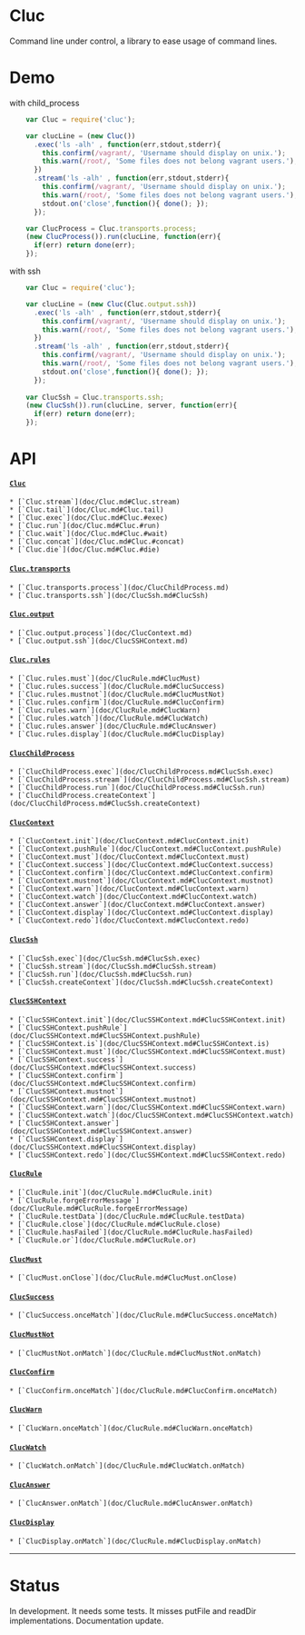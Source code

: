 # Cluc

Command line under control, a library to ease usage of command lines.

# Demo

with child_process
```js
    var Cluc = require('cluc');

    var clucLine = (new Cluc())
      .exec('ls -alh' , function(err,stdout,stderr){
        this.confirm(/vagrant/, 'Username should display on unix.');
        this.warn(/root/, 'Some files does not belong vagrant users.');
      })
      .stream('ls -alh' , function(err,stdout,stderr){
        this.confirm(/vagrant/, 'Username should display on unix.');
        this.warn(/root/, 'Some files does not belong vagrant users.');
        stdout.on('close',function(){ done(); });
      });

    var ClucProcess = Cluc.transports.process;
    (new ClucProcess()).run(clucLine, function(err){
      if(err) return done(err);
    });
```



with ssh
```js
    var Cluc = require('cluc');

    var clucLine = (new Cluc(Cluc.output.ssh))
      .exec('ls -alh' , function(err,stdout,stderr){
        this.confirm(/vagrant/, 'Username should display on unix.');
        this.warn(/root/, 'Some files does not belong vagrant users.');
      })
      .stream('ls -alh' , function(err,stdout,stderr){
        this.confirm(/vagrant/, 'Username should display on unix.');
        this.warn(/root/, 'Some files does not belong vagrant users.');
        stdout.on('close',function(){ done(); });
      });
    
    var ClucSsh = Cluc.transports.ssh;
    (new ClucSsh()).run(clucLine, server, function(err){
      if(err) return done(err);
    });
```

# API

#### [`Cluc`](doc/Cluc.md#Cluc)
    * [`Cluc.stream`](doc/Cluc.md#Cluc.stream)
    * [`Cluc.tail`](doc/Cluc.md#Cluc.tail)
    * [`Cluc.exec`](doc/Cluc.md#Cluc.#exec)
    * [`Cluc.run`](doc/Cluc.md#Cluc.#run)
    * [`Cluc.wait`](doc/Cluc.md#Cluc.#wait)
    * [`Cluc.concat`](doc/Cluc.md#Cluc.#concat)
    * [`Cluc.die`](doc/Cluc.md#Cluc.#die)
        
#### [`Cluc.transports`]()
    * [`Cluc.transports.process`](doc/ClucChildProcess.md)
    * [`Cluc.transports.ssh`](doc/ClucSsh.md#ClucSsh)
    
#### [`Cluc.output`]()
    * [`Cluc.output.process`](doc/ClucContext.md)
    * [`Cluc.output.ssh`](doc/ClucSSHContext.md)
    
#### [`Cluc.rules`]()
    * [`Cluc.rules.must`](doc/ClucRule.md#ClucMust)
    * [`Cluc.rules.success`](doc/ClucRule.md#ClucSuccess)
    * [`Cluc.rules.mustnot`](doc/ClucRule.md#ClucMustNot)
    * [`Cluc.rules.confirm`](doc/ClucRule.md#ClucConfirm)
    * [`Cluc.rules.warn`](doc/ClucRule.md#ClucWarn)
    * [`Cluc.rules.watch`](doc/ClucRule.md#ClucWatch)
    * [`Cluc.rules.answer`](doc/ClucRule.md#ClucAnswer)
    * [`Cluc.rules.display`](doc/ClucRule.md#ClucDisplay)


#### [`ClucChildProcess`](doc/ClucChildProcess.md#ClucSsh)
    * [`ClucChildProcess.exec`](doc/ClucChildProcess.md#ClucSsh.exec)
    * [`ClucChildProcess.stream`](doc/ClucChildProcess.md#ClucSsh.stream)
    * [`ClucChildProcess.run`](doc/ClucChildProcess.md#ClucSsh.run)
    * [`ClucChildProcess.createContext`](doc/ClucChildProcess.md#ClucSsh.createContext)
    

#### [`ClucContext`](doc/ClucContext.md#ClucContext)
    * [`ClucContext.init`](doc/ClucContext.md#ClucContext.init)
    * [`ClucContext.pushRule`](doc/ClucContext.md#ClucContext.pushRule)
    * [`ClucContext.must`](doc/ClucContext.md#ClucContext.must)
    * [`ClucContext.success`](doc/ClucContext.md#ClucContext.success)
    * [`ClucContext.confirm`](doc/ClucContext.md#ClucContext.confirm)
    * [`ClucContext.mustnot`](doc/ClucContext.md#ClucContext.mustnot)
    * [`ClucContext.warn`](doc/ClucContext.md#ClucContext.warn)
    * [`ClucContext.watch`](doc/ClucContext.md#ClucContext.watch)
    * [`ClucContext.answer`](doc/ClucContext.md#ClucContext.answer)
    * [`ClucContext.display`](doc/ClucContext.md#ClucContext.display)
    * [`ClucContext.redo`](doc/ClucContext.md#ClucContext.redo)
    

#### [`ClucSsh`](doc/ClucSsh.md#ClucSsh)
    * [`ClucSsh.exec`](doc/ClucSsh.md#ClucSsh.exec)
    * [`ClucSsh.stream`](doc/ClucSsh.md#ClucSsh.stream)
    * [`ClucSsh.run`](doc/ClucSsh.md#ClucSsh.run)
    * [`ClucSsh.createContext`](doc/ClucSsh.md#ClucSsh.createContext)
    
        
#### [`ClucSSHContext`](doc/ClucSSHContext.md#ClucSSHContext)
    * [`ClucSSHContext.init`](doc/ClucSSHContext.md#ClucSSHContext.init)
    * [`ClucSSHContext.pushRule`](doc/ClucSSHContext.md#ClucSSHContext.pushRule)
    * [`ClucSSHContext.is`](doc/ClucSSHContext.md#ClucSSHContext.is)
    * [`ClucSSHContext.must`](doc/ClucSSHContext.md#ClucSSHContext.must)
    * [`ClucSSHContext.success`](doc/ClucSSHContext.md#ClucSSHContext.success)
    * [`ClucSSHContext.confirm`](doc/ClucSSHContext.md#ClucSSHContext.confirm)
    * [`ClucSSHContext.mustnot`](doc/ClucSSHContext.md#ClucSSHContext.mustnot)
    * [`ClucSSHContext.warn`](doc/ClucSSHContext.md#ClucSSHContext.warn)
    * [`ClucSSHContext.watch`](doc/ClucSSHContext.md#ClucSSHContext.watch)
    * [`ClucSSHContext.answer`](doc/ClucSSHContext.md#ClucSSHContext.answer)
    * [`ClucSSHContext.display`](doc/ClucSSHContext.md#ClucSSHContext.display)
    * [`ClucSSHContext.redo`](doc/ClucSSHContext.md#ClucSSHContext.redo)


#### [`ClucRule`](doc/ClucRule.md#ClucRule)
    * [`ClucRule.init`](doc/ClucRule.md#ClucRule.init)
    * [`ClucRule.forgeErrorMessage`](doc/ClucRule.md#ClucRule.forgeErrorMessage)
    * [`ClucRule.testData`](doc/ClucRule.md#ClucRule.testData)
    * [`ClucRule.close`](doc/ClucRule.md#ClucRule.close)
    * [`ClucRule.hasFailed`](doc/ClucRule.md#ClucRule.hasFailed)
    * [`ClucRule.or`](doc/ClucRule.md#ClucRule.or)
    
    
#### [`ClucMust`](doc/ClucRule.md#ClucMust)
    * [`ClucMust.onClose`](doc/ClucRule.md#ClucMust.onClose)
    
    
#### [`ClucSuccess`](doc/ClucRule.md#ClucSuccess)
    * [`ClucSuccess.onceMatch`](doc/ClucRule.md#ClucSuccess.onceMatch)
    
    
#### [`ClucMustNot`](doc/ClucRule.md#ClucMustNot)
    * [`ClucMustNot.onMatch`](doc/ClucRule.md#ClucMustNot.onMatch)
    
    
#### [`ClucConfirm`](doc/ClucRule.md#ClucConfirm)
    * [`ClucConfirm.onceMatch`](doc/ClucRule.md#ClucConfirm.onceMatch)
    
    
#### [`ClucWarn`](doc/ClucRule.md#ClucWarn)
    * [`ClucWarn.onceMatch`](doc/ClucRule.md#ClucWarn.onceMatch)
    
    
#### [`ClucWatch`](doc/ClucRule.md#ClucWatch)
    * [`ClucWatch.onMatch`](doc/ClucRule.md#ClucWatch.onMatch)
    
    
#### [`ClucAnswer`](doc/ClucRule.md#ClucAnswer)
    * [`ClucAnswer.onMatch`](doc/ClucRule.md#ClucAnswer.onMatch)
    
    
#### [`ClucDisplay`](doc/ClucRule.md#ClucDisplay)
    * [`ClucDisplay.onMatch`](doc/ClucRule.md#ClucDisplay.onMatch)


---------------------------------------

# Status

In development. 
It needs some tests. 
It misses putFile and readDir implementations. 
Documentation update.
